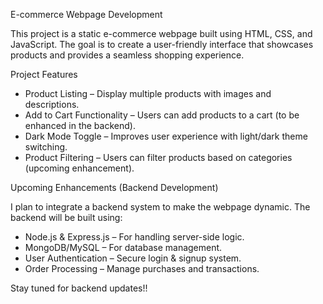 E-commerce Webpage Development

This project is a static e-commerce webpage built using HTML, CSS, and JavaScript.
The goal is to create a user-friendly interface that showcases products and provides a seamless shopping experience.

Project Features

* Product Listing – Display multiple products with images and descriptions.
* Add to Cart Functionality – Users can add products to a cart (to be enhanced in the backend).
* Dark Mode Toggle – Improves user experience with light/dark theme switching.
* Product Filtering – Users can filter products based on categories (upcoming enhancement).

Upcoming Enhancements (Backend Development)

I plan to integrate a backend system to make the webpage dynamic. The backend will be built using:
* Node.js & Express.js – For handling server-side logic.
* MongoDB/MySQL – For database management.
* User Authentication – Secure login & signup system.
* Order Processing – Manage purchases and transactions.

Stay tuned for backend updates!!
